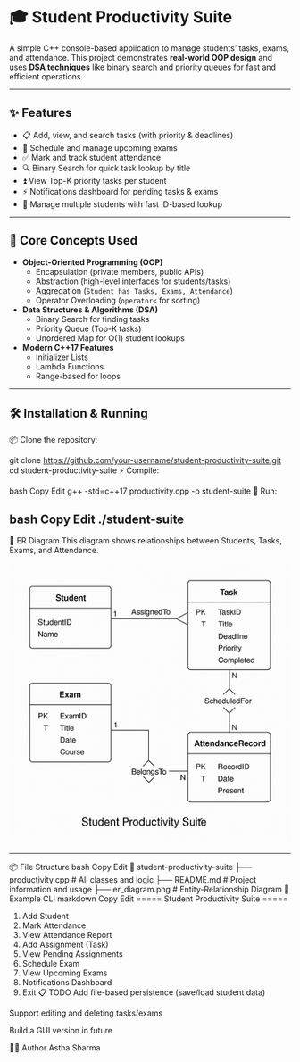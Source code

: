 # 🎓 Student Productivity Suite

A simple C++ console-based application to manage students’ tasks, exams, and attendance. This project demonstrates **real-world OOP design** and uses **DSA techniques** like binary search and priority queues for fast and efficient operations.

---

## ✨ Features
- 📋 Add, view, and search tasks (with priority & deadlines)
- 📅 Schedule and manage upcoming exams
- ✅ Mark and track student attendance
- 🔍 Binary Search for quick task lookup by title
- ⏫ View Top-K priority tasks per student
- ⚡ Notifications dashboard for pending tasks & exams
- 👥 Manage multiple students with fast ID-based lookup

---

## 🧠 Core Concepts Used
- **Object-Oriented Programming (OOP)**
  - Encapsulation (private members, public APIs)
  - Abstraction (high-level interfaces for students/tasks)
  - Aggregation (`Student has Tasks, Exams, Attendance`)
  - Operator Overloading (`operator<` for sorting)
- **Data Structures & Algorithms (DSA)**
  - Binary Search for finding tasks
  - Priority Queue (Top-K tasks)
  - Unordered Map for O(1) student lookups
- **Modern C++17 Features**
  - Initializer Lists
  - Lambda Functions
  - Range-based for loops

---

## 🛠️ Installation & Running

📦 Clone the repository:

git clone https://github.com/your-username/student-productivity-suite.git
cd student-productivity-suite
⚡ Compile:

bash
Copy
Edit
g++ -std=c++17 productivity.cpp -o student-suite
🚀 Run:

bash
Copy
Edit
./student-suite
--------

📐 ER Diagram
This diagram shows relationships between Students, Tasks, Exams, and Attendance.

![ER diagram](picture.png) 

---



📦 File Structure
bash
Copy
Edit
📁 student-productivity-suite
├── productivity.cpp   # All classes and logic
├── README.md          # Project information and usage
├── er_diagram.png     # Entity-Relationship Diagram
🚀 Example CLI
markdown
Copy
Edit
===== Student Productivity Suite =====
1. Add Student
2. Mark Attendance
3. View Attendance Report
4. Add Assignment (Task)
5. View Pending Assignments
6. Schedule Exam
7. View Upcoming Exams
8. Notifications Dashboard
9. Exit
📋 TODO
Add file-based persistence (save/load student data)

Support editing and deleting tasks/exams

Build a GUI version in future

🙋‍♀️ Author
Astha Sharma
